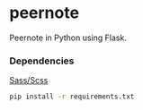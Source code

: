 peernote
========

Peernote in Python using Flask.

### Dependencies
[Sass/Scss](http://sass-lang.com/install)
```bash
pip install -r requirements.txt
```
